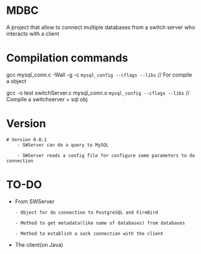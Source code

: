 # MDBC
A project that allow to connect multiple databases from a switch server who interacts with a client

# Compilation commands
  gcc mysql_conn.c -Wall -g -c `mysql_config --cflags --libs` // For compile a object
	
  gcc -o test switchServer.c mysql_conn.o `mysql_config --cflags --libs` // Compile a switchserver + sql obj

# Version
	# Version 0.0.1
		- SWServer can do a query to MySQL

		- SWServer reads a config file for configure some parameters to do connection


# TO-DO
  - From SWServer
		
		- Object for do connection to PostgreSQL and FireBird
	
		- Method to get metadata(like name of databases) from databases 
	
		- Method to establish a sock connection with the client
 
	

- The client(on Java)
